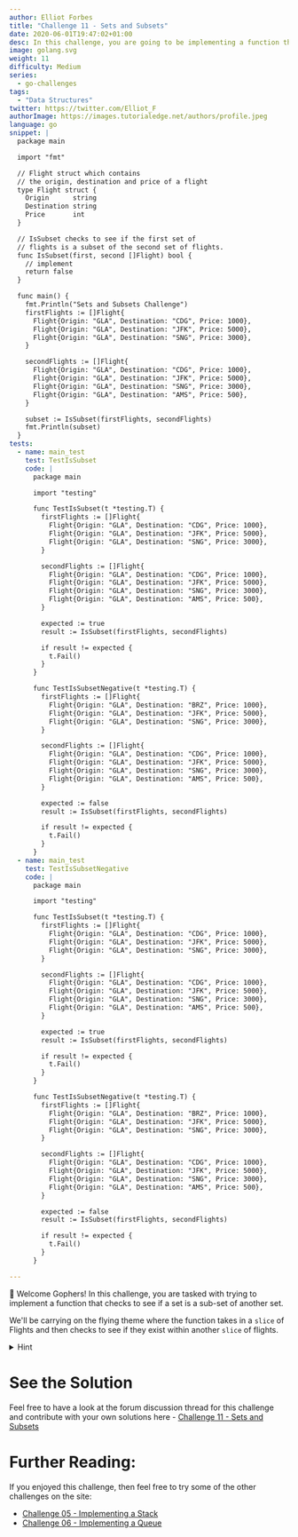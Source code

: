 ```yaml
---
author: Elliot Forbes
title: "Challenge 11 - Sets and Subsets"
date: 2020-06-01T19:47:02+01:00
desc: In this challenge, you are going to be implementing a function that checks to see if a set is a sub-set.
image: golang.svg
weight: 11
difficulty: Medium
series:
  - go-challenges
tags:
  - "Data Structures"
twitter: https://twitter.com/Elliot_F
authorImage: https://images.tutorialedge.net/authors/profile.jpeg
language: go
snippet: |
  package main

  import "fmt"

  // Flight struct which contains
  // the origin, destination and price of a flight
  type Flight struct {
    Origin      string
    Destination string
    Price       int
  }

  // IsSubset checks to see if the first set of
  // flights is a subset of the second set of flights.
  func IsSubset(first, second []Flight) bool {
    // implement
    return false
  }

  func main() {
    fmt.Println("Sets and Subsets Challenge")
    firstFlights := []Flight{
      Flight{Origin: "GLA", Destination: "CDG", Price: 1000},
      Flight{Origin: "GLA", Destination: "JFK", Price: 5000},
      Flight{Origin: "GLA", Destination: "SNG", Price: 3000},
    }

    secondFlights := []Flight{
      Flight{Origin: "GLA", Destination: "CDG", Price: 1000},
      Flight{Origin: "GLA", Destination: "JFK", Price: 5000},
      Flight{Origin: "GLA", Destination: "SNG", Price: 3000},
      Flight{Origin: "GLA", Destination: "AMS", Price: 500},
    }

    subset := IsSubset(firstFlights, secondFlights)
    fmt.Println(subset)
  }
tests: 
  - name: main_test
    test: TestIsSubset
    code: |
      package main

      import "testing"

      func TestIsSubset(t *testing.T) {
        firstFlights := []Flight{
          Flight{Origin: "GLA", Destination: "CDG", Price: 1000},
          Flight{Origin: "GLA", Destination: "JFK", Price: 5000},
          Flight{Origin: "GLA", Destination: "SNG", Price: 3000},
        }

        secondFlights := []Flight{
          Flight{Origin: "GLA", Destination: "CDG", Price: 1000},
          Flight{Origin: "GLA", Destination: "JFK", Price: 5000},
          Flight{Origin: "GLA", Destination: "SNG", Price: 3000},
          Flight{Origin: "GLA", Destination: "AMS", Price: 500},
        }

        expected := true
        result := IsSubset(firstFlights, secondFlights)

        if result != expected {
          t.Fail()
        }
      }

      func TestIsSubsetNegative(t *testing.T) {
        firstFlights := []Flight{
          Flight{Origin: "GLA", Destination: "BRZ", Price: 1000},
          Flight{Origin: "GLA", Destination: "JFK", Price: 5000},
          Flight{Origin: "GLA", Destination: "SNG", Price: 3000},
        }

        secondFlights := []Flight{
          Flight{Origin: "GLA", Destination: "CDG", Price: 1000},
          Flight{Origin: "GLA", Destination: "JFK", Price: 5000},
          Flight{Origin: "GLA", Destination: "SNG", Price: 3000},
          Flight{Origin: "GLA", Destination: "AMS", Price: 500},
        }

        expected := false
        result := IsSubset(firstFlights, secondFlights)

        if result != expected {
          t.Fail()
        }
      }
  - name: main_test
    test: TestIsSubsetNegative
    code: |
      package main

      import "testing"

      func TestIsSubset(t *testing.T) {
        firstFlights := []Flight{
          Flight{Origin: "GLA", Destination: "CDG", Price: 1000},
          Flight{Origin: "GLA", Destination: "JFK", Price: 5000},
          Flight{Origin: "GLA", Destination: "SNG", Price: 3000},
        }

        secondFlights := []Flight{
          Flight{Origin: "GLA", Destination: "CDG", Price: 1000},
          Flight{Origin: "GLA", Destination: "JFK", Price: 5000},
          Flight{Origin: "GLA", Destination: "SNG", Price: 3000},
          Flight{Origin: "GLA", Destination: "AMS", Price: 500},
        }

        expected := true
        result := IsSubset(firstFlights, secondFlights)

        if result != expected {
          t.Fail()
        }
      }

      func TestIsSubsetNegative(t *testing.T) {
        firstFlights := []Flight{
          Flight{Origin: "GLA", Destination: "BRZ", Price: 1000},
          Flight{Origin: "GLA", Destination: "JFK", Price: 5000},
          Flight{Origin: "GLA", Destination: "SNG", Price: 3000},
        }

        secondFlights := []Flight{
          Flight{Origin: "GLA", Destination: "CDG", Price: 1000},
          Flight{Origin: "GLA", Destination: "JFK", Price: 5000},
          Flight{Origin: "GLA", Destination: "SNG", Price: 3000},
          Flight{Origin: "GLA", Destination: "AMS", Price: 500},
        }

        expected := false
        result := IsSubset(firstFlights, secondFlights)

        if result != expected {
          t.Fail()
        }
      }

---
```


👋 Welcome Gophers! In this challenge, you are tasked with trying to implement a function that checks to see if a set is a sub-set of another set.

We'll be carrying on the flying theme where the function takes in a `slice` of Flights and then checks to see if they exist within another `slice` of flights.

<details><summary>Hint</summary>

There are a number of ways to solve this. You may be able to use the `reflect` package or you may be able to serialize each flight and create a hash of them which you can store in a hash.
</details>

# See the Solution

Feel free to have a look at the forum discussion thread for this challenge and contribute with your own solutions here - [Challenge 11 - Sets and Subsets](https://discuss.tutorialedge.net/t/challenge-11-sets-and-subsets/30) 

# Further Reading:

If you enjoyed this challenge, then feel free to try some of the other challenges on the site:

* [Challenge 05 - Implementing a Stack](/challenges/go/implementing-a-stack/)
* [Challenge 06 - Implementing a Queue](/challenges/go/implementing-a-queue/)